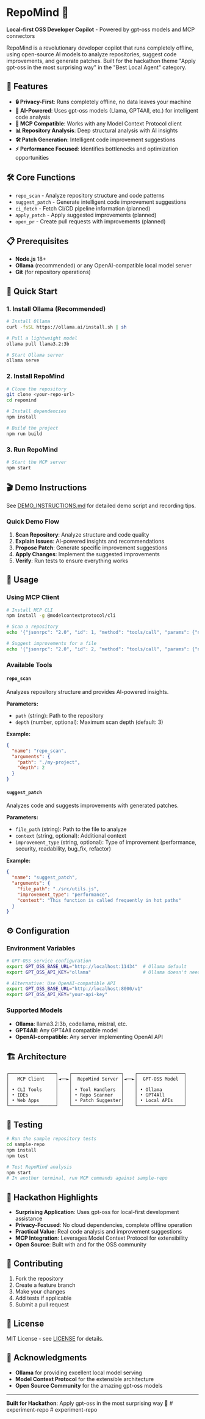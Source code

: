 # RepoMind 🧠

**Local-first OSS Developer Copilot** - Powered by gpt-oss models and MCP connectors

RepoMind is a revolutionary developer copilot that runs completely offline, using open-source AI models to analyze repositories, suggest code improvements, and generate patches. Built for the hackathon theme "Apply gpt-oss in the most surprising way" in the "Best Local Agent" category.

## 🚀 Features

- **🔒 Privacy-First**: Runs completely offline, no data leaves your machine
- **🤖 AI-Powered**: Uses gpt-oss models (Llama, GPT4All, etc.) for intelligent code analysis
- **🔌 MCP Compatible**: Works with any Model Context Protocol client
- **📊 Repository Analysis**: Deep structural analysis with AI insights
- **🛠️ Patch Generation**: Intelligent code improvement suggestions
- **⚡ Performance Focused**: Identifies bottlenecks and optimization opportunities

## 🛠️ Core Functions

- `repo_scan` - Analyze repository structure and code patterns
- `suggest_patch` - Generate intelligent code improvement suggestions
- `ci_fetch` - Fetch CI/CD pipeline information (planned)
- `apply_patch` - Apply suggested improvements (planned)
- `open_pr` - Create pull requests with improvements (planned)

## 📋 Prerequisites

- **Node.js** 18+ 
- **Ollama** (recommended) or any OpenAI-compatible local model server
- **Git** (for repository operations)

## 🚀 Quick Start

### 1. Install Ollama (Recommended)

```bash
# Install Ollama
curl -fsSL https://ollama.ai/install.sh | sh

# Pull a lightweight model
ollama pull llama3.2:3b

# Start Ollama server
ollama serve
```

### 2. Install RepoMind

```bash
# Clone the repository
git clone <your-repo-url>
cd repomind

# Install dependencies
npm install

# Build the project
npm run build
```

### 3. Run RepoMind

```bash
# Start the MCP server
npm start
```

## 🎬 Demo Instructions

See [DEMO_INSTRUCTIONS.md](./DEMO_INSTRUCTIONS.md) for detailed demo script and recording tips.

### Quick Demo Flow

1. **Scan Repository**: Analyze structure and code quality
2. **Explain Issues**: AI-powered insights and recommendations  
3. **Propose Patch**: Generate specific improvement suggestions
4. **Apply Changes**: Implement the suggested improvements
5. **Verify**: Run tests to ensure everything works

## 🔧 Usage

### Using MCP Client

```bash
# Install MCP CLI
npm install -g @modelcontextprotocol/cli

# Scan a repository
echo '{"jsonrpc": "2.0", "id": 1, "method": "tools/call", "params": {"name": "repo_scan", "arguments": {"path": "./my-repo", "depth": 3}}}' | npx @modelcontextprotocol/cli

# Suggest improvements for a file
echo '{"jsonrpc": "2.0", "id": 2, "method": "tools/call", "params": {"name": "suggest_patch", "arguments": {"file_path": "./my-repo/src/main.js", "improvement_type": "performance"}}}' | npx @modelcontextprotocol/cli
```

### Available Tools

#### `repo_scan`
Analyzes repository structure and provides AI-powered insights.

**Parameters:**
- `path` (string): Path to the repository
- `depth` (number, optional): Maximum scan depth (default: 3)

**Example:**
```json
{
  "name": "repo_scan",
  "arguments": {
    "path": "./my-project",
    "depth": 2
  }
}
```

#### `suggest_patch`
Analyzes code and suggests improvements with generated patches.

**Parameters:**
- `file_path` (string): Path to the file to analyze
- `context` (string, optional): Additional context
- `improvement_type` (string, optional): Type of improvement (performance, security, readability, bug_fix, refactor)

**Example:**
```json
{
  "name": "suggest_patch",
  "arguments": {
    "file_path": "./src/utils.js",
    "improvement_type": "performance",
    "context": "This function is called frequently in hot paths"
  }
}
```

## ⚙️ Configuration

### Environment Variables

```bash
# GPT-OSS service configuration
export GPT_OSS_BASE_URL="http://localhost:11434"  # Ollama default
export GPT_OSS_API_KEY="ollama"                   # Ollama doesn't need real key

# Alternative: Use OpenAI-compatible API
export GPT_OSS_BASE_URL="http://localhost:8000/v1"
export GPT_OSS_API_KEY="your-api-key"
```

### Supported Models

- **Ollama**: llama3.2:3b, codellama, mistral, etc.
- **GPT4All**: Any GPT4All compatible model
- **OpenAI-compatible**: Any server implementing OpenAI API

## 🏗️ Architecture

```
┌─────────────────┐    ┌──────────────────┐    ┌─────────────────┐
│   MCP Client    │◄──►│  RepoMind Server │◄──►│  GPT-OSS Model  │
│                 │    │                  │    │                 │
│ • CLI Tools     │    │ • Tool Handlers  │    │ • Ollama        │
│ • IDEs          │    │ • Repo Scanner   │    │ • GPT4All       │
│ • Web Apps      │    │ • Patch Suggester│    │ • Local APIs    │
└─────────────────┘    └──────────────────┘    └─────────────────┘
```

## 🧪 Testing

```bash
# Run the sample repository tests
cd sample-repo
npm install
npm test

# Test RepoMind analysis
npm start
# In another terminal, run MCP commands against sample-repo
```

## 🎯 Hackathon Highlights

- **Surprising Application**: Uses gpt-oss for local-first development assistance
- **Privacy-Focused**: No cloud dependencies, complete offline operation
- **Practical Value**: Real code analysis and improvement suggestions
- **MCP Integration**: Leverages Model Context Protocol for extensibility
- **Open Source**: Built with and for the OSS community

## 🤝 Contributing

1. Fork the repository
2. Create a feature branch
3. Make your changes
4. Add tests if applicable
5. Submit a pull request

## 📄 License

MIT License - see [LICENSE](./LICENSE) for details.

## 🙏 Acknowledgments

- **Ollama** for providing excellent local model serving
- **Model Context Protocol** for the extensible architecture
- **Open Source Community** for the amazing gpt-oss models

---

**Built for Hackathon**: Apply gpt-oss in the most surprising way 🚀
#   e x p e r i m e n t - r e p o  
 #   e x p e r i m e n t - r e p o  
 